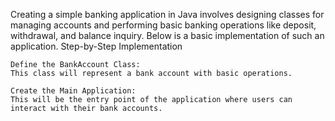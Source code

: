 Creating a simple banking application in Java involves designing classes for managing accounts and performing basic banking operations like deposit, withdrawal, and balance inquiry. Below is a basic implementation of such an application.
Step-by-Step Implementation

    Define the BankAccount Class:
    This class will represent a bank account with basic operations.

    Create the Main Application:
    This will be the entry point of the application where users can interact with their bank accounts.
